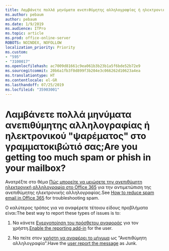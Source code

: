 ```yaml
---
title: Λαμβάνετε πολλά μηνύματα ανεπιθύμητης αλληλογραφίας ή ηλεκτρονικού "ψαρέματος" στο γραμματοκιβώτιό σας;
ms.author: pebaum
author: pebaum
ms.date: 1/9/2019
ms.audience: ITPro
ms.topic: article
ms.prod: office-online-server
ROBOTS: NOINDEX, NOFOLLOW
localization_priority: Priority
ms.custom:
- "595"
- "3100017"
ms.openlocfilehash: ac7009d81661c9ea061b3b23b1a5f6bde52b72e9
ms.sourcegitcommit: 20b6a1fb3f0d899f3b204e3c066262d10623a4ea
ms.translationtype: HT
ms.contentlocale: el-GR
ms.lasthandoff: 07/25/2019
ms.locfileid: "35903001"
---
```

# <a name="are-you-getting-too-much-spam-or-phish-in-your-mailbox"></a><span data-ttu-id="cedda-102">Λαμβάνετε πολλά μηνύματα ανεπιθύμητης αλληλογραφίας ή ηλεκτρονικού "ψαρέματος" στο γραμματοκιβώτιό σας;</span><span class="sxs-lookup"><span data-stu-id="cedda-102">Are you getting too much spam or phish in your mailbox?</span></span>

<span data-ttu-id="cedda-103">Ανατρέξτε στο θέμα [Πώς μπορείτε να μειώσετε την ανεπιθύμητη ηλεκτρονική αλληλογραφία στο Office 365](https://docs.microsoft.com/office365/securitycompliance/reduce-spam-email) για την αντιμετώπιση της ανεπιθύμητης ηλεκτρονικής αλληλογραφίας.</span><span class="sxs-lookup"><span data-stu-id="cedda-103">See [How to reduce spam email in Office 365](https://docs.microsoft.com/office365/securitycompliance/reduce-spam-email) for troubleshooting spam.</span></span>
  
<span data-ttu-id="cedda-104">Ο καλύτερος τρόπος για να αναφέρετε τέτοιου είδους προβλήματα είναι:</span><span class="sxs-lookup"><span data-stu-id="cedda-104">The best way to report these types of issues is to:</span></span>
  
1. <span data-ttu-id="cedda-105">Να κάνετε [Ενεργοποίηση του πρόσθετου αναφοράς](https://docs.microsoft.com/office365/securitycompliance/enable-the-report-message-add-in) για τον χρήστη.</span><span class="sxs-lookup"><span data-stu-id="cedda-105">[Enable the reporting add-in](https://docs.microsoft.com/office365/securitycompliance/enable-the-report-message-add-in) for the user.</span></span>

2. <span data-ttu-id="cedda-106">Να πείτε στον [χρήστη να αναφέρει το μήνυμα](https://support.office.com/article/b5caa9f1-cdf3-4443-af8c-ff724ea719d2) ως "Ανεπιθύμητη αλληλογραφία".</span><span class="sxs-lookup"><span data-stu-id="cedda-106">Have the [user report the message](https://support.office.com/article/b5caa9f1-cdf3-4443-af8c-ff724ea719d2) as Junk.</span></span>
